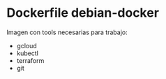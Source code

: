 # Dockerfile debian-docker

Imagen con tools necesarias para trabajo:

  - gcloud
  - kubectl
  - terraform
  - git
